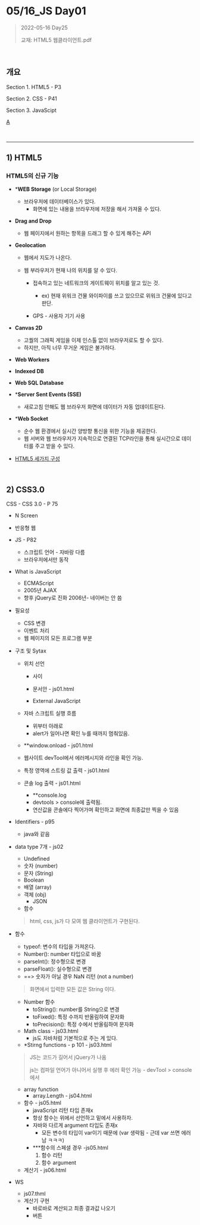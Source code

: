 # 05/16_JS Day01

> 2022-05-16 Day25
>
> 교재: HTML5 웹클라이언트.pdf

<br>

## 개요

Section 1. HTML5 - P3

Section 2. CSS - P41

Section 3. JavaScipt

[A](noranbear/Java/README.md/#날짜)

<br>

---

## 1) HTML5

### 	HTML5의 신규 기능

- ***WEB Storage** (or Local Storage)

  - 브라우저에 데이터베이스가 있다.
    - 화면에 있는 내용을 브라우저에 저장을 해서 가져올 수 있다.

- **Drag and Drop**

  - 웹 페이지에서 원하는 항목을 드래그 할 수 있게 해주는 API

- **Geolocation**

  - 웹에서 지도가 나온다.

  - 웹 부라우저가 현재 나의 위치를 알 수 있다.

    - 접속하고 있는 네트워크의 게이트웨이 위치를 알고 있는 것.

      -  ex) 현재 위워크 건물 와이파이를 쓰고 있으므로 위워크 건물에 있다고  판단.
    - GPS - 사용자 기기 사용
  
- **Canvas 2D**
  - 고퀄의 그래픽 게임을 이제 인스톨 없이 브라우저로도 할 수 있다.
  - 하지만, 아직 너무 무거운 게임은 불가하다.
- **Web Workers**
- **Indexed DB**
- **Web SQL Database**
- ***Server Sent Events (SSE)**
  - 새로고침 안해도 웹 브라우저 화면에 데이터가 자동 업데이트된다.
- ***Web Socket**
	- 	순수 웹 환경에서 실시간 양방향 통신을 위한 기능을 제공한다.
	- 	웹 서버와 웹 브라우저가 지속적으로 연결된 TCP라인을 통해 실시간으로 데이터를 주고 받을 수 있다.


- <u>HTML5 세가지 구성</u>

<br>

## 2) CSS3.0
  CSS - CSS 3.0 - P 75

  - N Screen
  - 반응형 웹

- JS - P82

  - 스크립트 언어 - 자바랑 다름
  - 브라우저에서만 동작

- What is JavaScript

  - ECMAScript
  - 2005년 AJAX
  - 향후 jQuery로 진화 2006년- 네이버는 안 씀

- 필요성

  - CSS 변경
  - 이벤트 처리
  - 웹 페이지의 모든 프로그램 부분

- 구조  및 Sytax

  - 위치 선언

    - <head></head> 사이

    - 문서안 - js01.html

    - External JavaScript

  - 자바 스크립트 실행 흐름

    - 위부터 아래로
    - alert가 일어나면 확인 누를 때까지 멈춰있음.

  - **window.onload - js01.html

  - 웹사이트 devTool에서 에러메시지와 라인을 확인 가능.

  - 특정 영역에 스트링 값 출력 - js01.html

  - 콘솔 log 출력 - js01.html

    - **console.log
    - devtools > console에 출력됨.
    - 연산값을 콘솔에다 찍어가며 확인하고 화면에 최종값만 찍을 수 있음

- Identifiers - p95

  - java와 같음

- data type 7개 - js02

  - Undefined
  - 숫자 (number)
  - 문자 (String)
  - Boolean
  - 배열 (array)
  - 객체 (obj)
    - JSON
  - 함수

  > html, css, js가 다 모여 웹 클라이언트가 구현된다.

- 함수

  - typeof: 변수의 타입을 가져온다.
  - Number(): number 타입으로 바꿈
  - parseInt(): 정수형으로 변경
  - parseFloat(): 실수형으로 변경
  - ==> 숫자가 아닐 경우 NaN 리턴 (not a number)

  > 화면에서 입력한 모든 값은 String 이다.

  - Number 함수
    - toString(): number를 String으로 변경
    - toFixed(): 특정 수까지 반올림하여 문자화
    - toPrecision(): 특정 수에서 반올림하여 문자화
  - Math class - js03.html
    - js도 자바처럼 기본적으로 주는 게 있다.
  - *Stirng functions - p 101 - js03.html

  > JS는 코드가 길어서 jQuery가 나옴
  >
  > js는 컴파일 언어가 아니어서 실행 후 에러 확인 가능 - devTool > console에서

  - array function
    - array.Length - js04.html
  - 함수 - js05.html
    - javaScript 리턴 타입 존재x
    - 항상 함수는 위에서 선언하고 밑에서 사용하자.
    - 자바와 다르게 argument 타입도 존재x
      - 모든 변수의 타입이 var이기 때문에 (var 생략됨 - 근데 var 쓰면 에러남 ㅋㅋㅋ)
    - ***함수의  스페셜 경우 -js05.html
      1. 함수 리턴
      2. 함수 argument
  - 계산기 - js06.html



- WS
  - js07.thml
  - 계산기 구현
    - 바로바로 계산되고 최종 결과값 나오기
    - 버튼